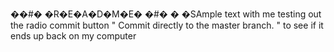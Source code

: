 ��#� �R�E�A�D�M�E� �#�
�
�SAmple text with me testing out the radio commit button " Commit directly to the master branch. " to see if it ends up back on my computer
